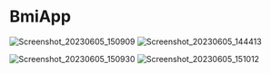 # BmiApp

![Screenshot_20230605_150909](https://github.com/Dipesh2056/Bmi-calculator-flutter/assets/59479709/a10d593e-a9d1-4a03-a2d9-5f9de046c09c)
![Screenshot_20230605_144413](https://github.com/Dipesh2056/Bmi-calculator-flutter/assets/59479709/2243b98d-28bc-410a-9f0d-ea40fbb72fb3)


![Screenshot_20230605_150930](https://github.com/Dipesh2056/Bmi-calculator-flutter/assets/59479709/7e39997e-4ea3-4bf4-8bbf-4c04494b0013)
![Screenshot_20230605_151012](https://github.com/Dipesh2056/Bmi-calculator-flutter/assets/59479709/720acc55-8c29-4cb7-99eb-e0081ff3ce82)
